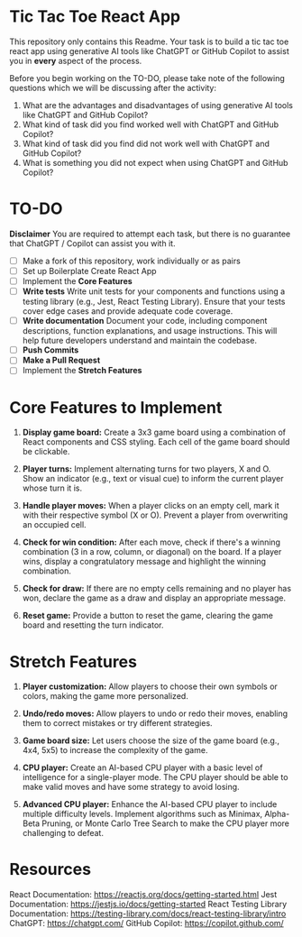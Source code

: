 # Tic Tac Toe React App

This repository only contains this Readme. Your task is to build a tic tac toe react app using generative AI tools like ChatGPT or GitHub Copilot to assist you in **every** aspect of the process.

Before you begin working on the TO-DO, please take note of the following questions which we will be discussing after the activity:

1. What are the advantages and disadvantages of using generative AI tools like ChatGPT and GitHub Copilot?
2. What kind of task did you find worked well with ChatGPT and GitHub Copilot? 
3. What kind of task did you find did not work well with ChatGPT and GitHub Copilot?
4. What is something you did not expect when using ChatGPT and GitHub Copilot?

# TO-DO
**Disclaimer** You are required to attempt each task, but there is no guarantee that ChatGPT / Copilot can assist you with it.

- [ ] Make a fork of this repository, work individually or as pairs
- [ ] Set up Boilerplate Create React App
- [ ] Implement the **Core Features**
- [ ] **Write tests** Write unit tests for your components and functions using a testing library (e.g., Jest, React Testing Library). Ensure that your tests cover edge cases and provide adequate code coverage.
- [ ] **Write documentation** Document your code, including component descriptions, function explanations, and usage instructions. This will help future developers understand and maintain the codebase.
- [ ] **Push Commits**
- [ ] **Make a Pull Request**
- [ ] Implement the **Stretch Features**

# Core Features to Implement

1. **Display game board:** Create a 3x3 game board using a combination of React components and CSS styling. Each cell of the game board should be clickable.

2. **Player turns:** Implement alternating turns for two players, X and O. Show an indicator (e.g., text or visual cue) to inform the current player whose turn it is.

3. **Handle player moves:** When a player clicks on an empty cell, mark it with their respective symbol (X or O). Prevent a player from overwriting an occupied cell.

4. **Check for win condition:** After each move, check if there's a winning combination (3 in a row, column, or diagonal) on the board. If a player wins, display a congratulatory message and highlight the winning combination.

5. **Check for draw:** If there are no empty cells remaining and no player has won, declare the game as a draw and display an appropriate message.

6. **Reset game:** Provide a button to reset the game, clearing the 
game board and resetting the turn indicator.

# Stretch Features 
1. **Player customization:** Allow players to choose their own symbols or colors, making the game more personalized.

2. **Undo/redo moves:** Allow players to undo or redo their moves, enabling them to correct mistakes or try different strategies.

3. **Game board size:** Let users choose the size of the game board (e.g., 4x4, 5x5) to increase the complexity of the game.

4. **CPU player:** Create an AI-based CPU player with a basic level of intelligence for a single-player mode. The CPU player should be able to make valid moves and have some strategy to avoid losing.

5. **Advanced CPU player:** Enhance the AI-based CPU player to include multiple difficulty levels. Implement algorithms such as Minimax, Alpha-Beta Pruning, or Monte Carlo Tree Search to make the CPU player more challenging to defeat.

# Resources
React Documentation: https://reactjs.org/docs/getting-started.html
Jest Documentation: https://jestjs.io/docs/getting-started
React Testing Library Documentation: https://testing-library.com/docs/react-testing-library/intro
ChatGPT: https://chatgpt.com/
GitHub Copilot: https://copilot.github.com/
